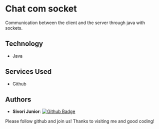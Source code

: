 # Chat com socket
 
Communication between the client and the server through java with sockets.
 
 
## Technology 
 
* Java
 
 
## Services Used
 
* Github
 
 
## Authors
 
* **Sivori Junior**: [![Github Badge](https://img.shields.io/badge/-Github-000?style=flat-square&logo=Github&logoColor=white&link=https://github.com/sivorijr)](https://github.com/sivorijr)
 
 
Please follow github and join us!
Thanks to visiting me and good coding!

